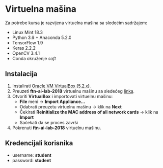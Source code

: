 # Virtuelna mašina  

Za potrebe kursa je razvijena virtuelna mašina sa sledećim sadržajem:  
* Linux Mint 18.3  
* Python 3.6 + Anaconda 5.2.0  
* TensorFlow 1.9  
* Keras 2.2.2  
* OpenCV 3.4.1  
* Conda okruženje *soft* 

## Instalacija  

1. Instalirati <a href="https://www.virtualbox.org/">Oracle VM VirtualBox (5.2.x)</a>.  
2. Preuzeti **ftn-ai-lab-2018** virtuelnu mašinu sa sledećeg <a href="https://drive.google.com/file/d/137dj2XJ_MSv5dBZFclz_KaPCUrUrp4Un/view?usp=sharing">linka</a>.  
3. Otvoriti **VirtualBox** i importovati virtuelnu mašinu:  
    * **File** meni -> **Import Appliance...**  
    * Odabrati preuzetu virtuelnu mašinu -> klik na **Next**  
    * Čekirati **Reinitialize the MAC address of all network cards** -> klik na **Import**
    * Sačekati da se proces završi
4. Pokrenuti **ftn-ai-lab-2018** virtuelnu mašinu.  

## Kredencijali korisnika  

* username: **student**  
* password: **student**  
